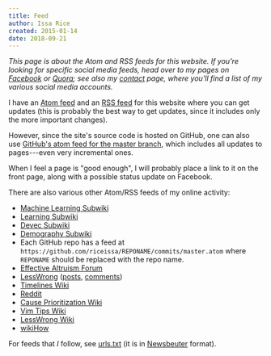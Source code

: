 ```yaml
---
title: Feed
author: Issa Rice
created: 2015-01-14
date: 2018-09-21
---
```


*This page is about the Atom and RSS feeds for this website.
If you're looking for specific social media feeds, head over to my pages on [Facebook]() or [Quora](); see also my [contact]() page, where you'll find a list of my various social media accounts.*

I have an [Atom feed](atom.xml) and an [RSS feed](rss.xml) for this website where you can get updates (this is probably the best way to get updates, since it includes only the more important changes).

However, since the site's source code is hosted on GitHub, one can also use [GitHub's atom feed for the master branch](https://github.com/riceissa/riceissa.com/commits/master.atom), which includes all updates to pages---even very incremental ones.

When I feel a page is "good enough", I will probably place a link to it on the front page, along with a possible status update on Facebook.

There are also various other Atom/RSS feeds of my online activity:

* [Machine Learning Subwiki](https://machinelearning.subwiki.org/w/api.php?action=feedcontributions&user=IssaRice&feedformat=atom)
* [Learning Subwiki](https://learning.subwiki.org/w/api.php?action=feedcontributions&user=Issa+Rice&feedformat=atom)
* [Devec Subwiki](https://devec.subwiki.org/w/api.php?action=feedcontributions&user=Issa+Rice&feedformat=atom)
* [Demography Subwiki](https://demography.subwiki.org/w/api.php?action=feedcontributions&user=IssaRice&feedformat=atom)
* Each GitHub repo has a feed at `https://github.com/riceissa/REPONAME/commits/master.atom` where `REPONAME` should be replaced with the repo name.
* [Effective Altruism Forum](http://effective-altruism.com/user/riceissa/.rss)
* [LessWrong](https://www.greaterwrong.com/users/riceissa?format=rss) ([posts](https://www.greaterwrong.com/users/riceissa?show=posts&format=rss), [comments](https://www.greaterwrong.com/users/riceissa?show=comments&format=rss))
* [Timelines Wiki](https://timelines.issarice.com/api.php?action=feedcontributions&user=Issa&feedformat=atom)
* [Reddit](https://www.reddit.com/user/riceissa/.rss)
* [Cause Prioritization Wiki](https://github.com/riceissa/causeprioritization/commits.atom?author=riceissa)
* [Vim Tips Wiki](https://vim.wikia.com/api.php?action=feedcontributions&user=IssaRice&feedformat=atom)
* [LessWrong Wiki](https://wiki.lesswrong.com/api.php?action=feedcontributions&user=Riceissa&feedformat=atom)
* [wikiHow](https://www.wikihow.com/api.php?action=feedcontributions&user=Issa-Rice&feedformat=atom)

For feeds that _I_ follow, see [urls.txt](https://issarice.com/urls.txt) (it is in [Newsbeuter]() format).

